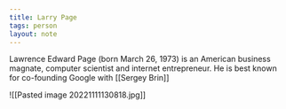 ```yaml
---
title: Larry Page
tags: person
layout: note 
---
```

Lawrence Edward Page (born March 26, 1973) is an American business magnate, computer scientist and internet entrepreneur. He is best known for co-founding Google with [[Sergey Brin]]

![[Pasted image 20221111130818.jpg]]